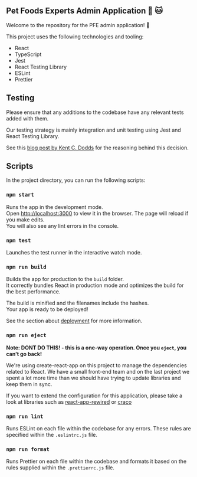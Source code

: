 ## Pet Foods Experts Admin Application :dog: :cat:

Welcome to the repository for the PFE admin application! :wave:

This project uses the following technologies and tooling:

- React 
- TypeScript
- Jest
- React Testing Library
- ESLint
- Prettier

## Testing

Please ensure that any additions to the codebase have any relevant tests added with them.

Our testing strategy is mainly integration and unit testing using Jest and React Testing Library.

See this [blog post by Kent C. Dodds](https://kentcdodds.com/blog/write-tests) for the reasoning behind this decision.

## Scripts

In the project directory, you can run the following scripts:

### `npm start`

Runs the app in the development mode.<br />
Open [http://localhost:3000](http://localhost:3000) to view it in the browser.
The page will reload if you make edits.<br />
You will also see any lint errors in the console.

### `npm test`

Launches the test runner in the interactive watch mode.<br />

### `npm run build`

Builds the app for production to the `build` folder.<br />
It correctly bundles React in production mode and optimizes the build for the best performance.

The build is minified and the filenames include the hashes.<br />
Your app is ready to be deployed!

See the section about [deployment](https://facebook.github.io/create-react-app/docs/deployment) for more information.

### `npm run eject`

**Note: DONT DO THIS! - this is a one-way operation. Once you `eject`, you can’t go back!**

We're using create-react-app on this project to manage the dependencies related to React. We have a small front-end team and on the last project we spent a lot more time than we should have trying to update libraries and keep them in sync.

If you want to extend the configuration for this application, please take a look at libraries such as [react-app-rewired](https://www.npmjs.com/package/react-app-rewired) or [craco](https://www.npmjs.com/package/@craco/craco)

### `npm run lint`

Runs ESLint on each file within the codebase for any errors. These rules are specified within the `.eslintrc.js` file.

### `npm run format`

Runs Prettier on each file within the codebase and formats it based on the rules supplied within the `.prettierrc.js` file.
